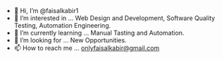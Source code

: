 - 👋 Hi, I’m @faisalkabir1
- 👀 I’m interested in ... Web Design and Development, Software Quality Testing, Automation Engineering.
- 🌱 I’m currently learning ... Manual Tasting and Automation.
- 💞️ I’m looking for ... New Opportunities.
- 📫 How to reach me ... onlyfaisalkabir@gmail.com

<!---
faisalkabir1/faisalkabir1 is a ✨ special ✨ repository because its `README.md` (this file) appears on your GitHub profile.
You can click the Preview link to take a look at your changes.
--->
